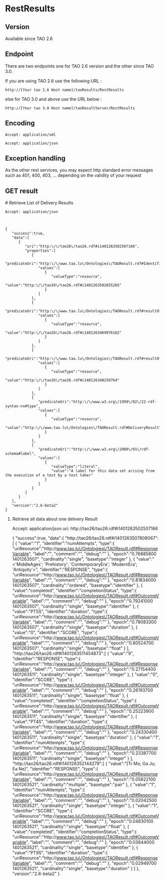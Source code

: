 <!--
parent: 'Rest Services Layer'
created_at: '2014-05-28 10:06:14'
updated_at: '2015-01-16 09:33:32'
authors:
    - 'Antoine Robin'
tags:
    - 'Rest Services Layer'
-->

RestResults
===========

Version
-------

Available since TAO 2.6

Endpoint
--------

There are two endpoints one for TAO 2.6 version and the other since TAO 3.0.<br/>

If you are using TAO 2.6 use the following URL :

    http://[Your tao 2.6 Host name]/taoResults/RestResults

else for TAO 3.0 and above use the URL below :

    http://[Your tao 3.0 Host name]/taoResultServer/RestResults

Encoding
--------

    Accept: application/xml

    Accept: application/json

Exception handling
------------------

As the other rest services, you may expect http standard error messages such as 401, 400, 403, … depending on the validity of your request

GET result
----------

\# Retrieve List of Delivery Results

    Accept: application/json



    {
       "success":true,
       "data":[
          {
             "uri":"http:\/\/tao26\/tao26.rdf#i1401263502507166",
             "properties":[
                {
                   "predicateUri":"http:\/\/www.tao.lu\/Ontologies\/TAOResult.rdf#Identifier",
                   "values":[
                      {
                         "valueType":"resource",
                         "value":"http:\/\/tao26\/tao26.rdf#i1401263502655265"
                      }
                   ]
                },
                {
                   "predicateUri":"http:\/\/www.tao.lu\/Ontologies\/TAOResult.rdf#resultOfDelivery",
                   "values":[
                      {
                         "valueType":"resource",
                         "value":"http:\/\/tao26\/tao26.rdf#i1401263469976162"
                      }
                   ]
                },
                {
                   "predicateUri":"http:\/\/www.tao.lu\/Ontologies\/TAOResult.rdf#resultOfSubject",
                   "values":[
                      {
                         "valueType":"resource",
                         "value":"http:\/\/tao26\/tao26.rdf#i140126348250764"
                      }
                   ]
                },
                {
                   "predicateUri":"http:\/\/www.w3.org\/1999\/02\/22-rdf-syntax-ns#type",
                   "values":[
                      {
                         "valueType":"resource",
                         "value":"http:\/\/www.tao.lu\/Ontologies\/TAOResult.rdf#DeliveryResult"
                      }
                   ]
                },
                {
                   "predicateUri":"http:\/\/www.w3.org\/2000\/01\/rdf-schema#label",
                   "values":[
                      {
                         "valueType":"literal",
                         "value":"A label for this data set arising from the execution of a test by a test taker"
                      }
                   ]
                }
             ]
          }
       ],
       "version":"2.6-beta2"
    }


1.  Retrieve all data about one delivery Result



    Accept: application/json
    uri: http://tao26/tao26.rdf#i1401263502507166


    {
       "success":true,
       "data":{
          "http:\/\/tao26\/tao26.rdf#i1401263507808067":[
             {
                "value":"1",
                "identifier":"numAttempts",
                "type":{
                   "uriResource":"http:\/\/www.tao.lu\/Ontologies\/TAOResult.rdf#ResponseVariable",
                   "label":"",
                   "comment":"",
                   "debug":""
                },
                "epoch":"0.76885800 1401263507",
                "cardinality":"single",
                "basetype":"integer"
             },
             {
                "value":"<'MiddleAges'; 'Prehistory'; 'ContemporaryEra'; 'ModernEra'; 'Antiquity'>",
                "identifier":"RESPONSE",
                "type":{
                   "uriResource":"http:\/\/www.tao.lu\/Ontologies\/TAOResult.rdf#ResponseVariable",
                   "label":"",
                   "comment":"",
                   "debug":""
                },
                "epoch":"0.81834000 1401263507",
                "cardinality":"ordered",
                "basetype":"identifier"
             },
             {
                "value":"completed",
                "identifier":"completionStatus",
                "type":{
                   "uriResource":"http:\/\/www.tao.lu\/Ontologies\/TAOResult.rdf#OutcomeVariable",
                   "label":"",
                   "comment":"",
                   "debug":""
                },
                "epoch":"0.79241000 1401263507",
                "cardinality":"single",
                "basetype":"identifier"
             },
             {
                "value":"PT5S",
                "identifier":"duration",
                "type":{
                   "uriResource":"http:\/\/www.tao.lu\/Ontologies\/TAOResult.rdf#ResponseVariable",
                   "label":"",
                   "comment":"",
                   "debug":""
                },
                "epoch":"0.78083300 1401263507",
                "cardinality":"single",
                "basetype":"duration"
             },
             {
                "value":"0",
                "identifier":"SCORE",
                "type":{
                   "uriResource":"http:\/\/www.tao.lu\/Ontologies\/TAOResult.rdf#OutcomeVariable",
                   "label":"",
                   "comment":"",
                   "debug":""
                },
                "epoch":"0.80524700 1401263507",
                "cardinality":"single",
                "basetype":"float"
             }
          ],
          "http:\/\/tao26\/tao26.rdf#i1401263511454873":[
             {
                "value":"9",
                "identifier":"RESPONSE",
                "type":{
                   "uriResource":"http:\/\/www.tao.lu\/Ontologies\/TAOResult.rdf#ResponseVariable",
                   "label":"",
                   "comment":"",
                   "debug":""
                },
                "epoch":"0.27154400 1401263511",
                "cardinality":"single",
                "basetype":"integer"
             },
             {
                "value":"0",
                "identifier":"SCORE",
                "type":{
                   "uriResource":"http:\/\/www.tao.lu\/Ontologies\/TAOResult.rdf#OutcomeVariable",
                   "label":"",
                   "comment":"",
                   "debug":""
                },
                "epoch":"0.26193700 1401263511",
                "cardinality":"single",
                "basetype":"float"
             },
             {
                "value":"completed",
                "identifier":"completionStatus",
                "type":{
                   "uriResource":"http:\/\/www.tao.lu\/Ontologies\/TAOResult.rdf#OutcomeVariable",
                   "label":"",
                   "comment":"",
                   "debug":""
                },
                "epoch":"0.25223900 1401263511",
                "cardinality":"single",
                "basetype":"identifier"
             },
             {
                "value":"PT4S",
                "identifier":"duration",
                "type":{
                   "uriResource":"http:\/\/www.tao.lu\/Ontologies\/TAOResult.rdf#ResponseVariable",
                   "label":"",
                   "comment":"",
                   "debug":""
                },
                "epoch":"0.24330400 1401263511",
                "cardinality":"single",
                "basetype":"duration"
             },
             {
                "value":"1",
                "identifier":"numAttempts",
                "type":{
                   "uriResource":"http:\/\/www.tao.lu\/Ontologies\/TAOResult.rdf#ResponseVariable",
                   "label":"",
                   "comment":"",
                   "debug":""
                },
                "epoch":"0.23387700 1401263511",
                "cardinality":"single",
                "basetype":"integer"
             }
          ],
          "http:\/\/tao26\/tao26.rdf#i140126352144279":[
             {
                "value":"[Tr Mo; Ga Ju; Ea Ne]",
                "identifier":"RESPONSE",
                "type":{
                   "uriResource":"http:\/\/www.tao.lu\/Ontologies\/TAOResult.rdf#ResponseVariable",
                   "label":"",
                   "comment":"",
                   "debug":""
                },
                "epoch":"0.05822100 1401263521",
                "cardinality":"multiple",
                "basetype":"pair"
             },
             {
                "value":"1",
                "identifier":"numAttempts",
                "type":{
                   "uriResource":"http:\/\/www.tao.lu\/Ontologies\/TAOResult.rdf#ResponseVariable",
                   "label":"",
                   "comment":"",
                   "debug":""
                },
                "epoch":"0.02042500 1401263521",
                "cardinality":"single",
                "basetype":"integer"
             },
             {
                "value":"1",
                "identifier":"SCORE",
                "type":{
                   "uriResource":"http:\/\/www.tao.lu\/Ontologies\/TAOResult.rdf#OutcomeVariable",
                   "label":"",
                   "comment":"",
                   "debug":""
                },
                "epoch":"0.04830100 1401263521",
                "cardinality":"single",
                "basetype":"float"
             },
             {
                "value":"completed",
                "identifier":"completionStatus",
                "type":{
                   "uriResource":"http:\/\/www.tao.lu\/Ontologies\/TAOResult.rdf#OutcomeVariable",
                   "label":"",
                   "comment":"",
                   "debug":""
                },
                "epoch":"0.03844000 1401263521",
                "cardinality":"single",
                "basetype":"identifier"
             },
             {
                "value":"PT9S",
                "identifier":"duration",
                "type":{
                   "uriResource":"http:\/\/www.tao.lu\/Ontologies\/TAOResult.rdf#ResponseVariable",
                   "label":"",
                   "comment":"",
                   "debug":""
                },
                "epoch":"0.02949700 1401263521",
                "cardinality":"single",
                "basetype":"duration"
             }
          ]
       },
       "version":"2.6-beta2"
    }


